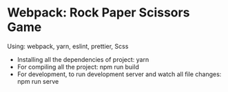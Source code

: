 # Webpack: Rock Paper Scissors Game
Using: webpack, yarn, eslint, prettier, Scss
- Installing all the dependencies of project: yarn
- For compiling all the project: npm run build
- For development, to run development server and watch all file changes: npm run serve
